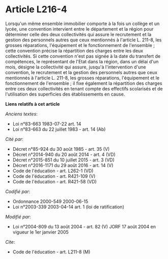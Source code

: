 # Article L216-4

Lorsqu'un même ensemble immobilier comporte à la fois un collège et un lycée, une convention intervient entre le département
et la région pour déterminer celle des deux collectivités qui assure le recrutement et la gestion des personnels autres que
ceux mentionnés à l'article L. 211-8, les grosses réparations, l'équipement et le fonctionnement de l'ensemble ; cette
convention précise la répartition des charges entre les deux collectivités. Si cette convention n'est pas signée à la date du
transfert de compétences, le représentant de l'Etat dans la région, dans un délai d'un mois, désigne la collectivité qui
assure, jusqu'à l'intervention d'une convention, le recrutement et la gestion des personnels autres que ceux mentionnés à
l'article L. 211-8, les grosses réparations, l'équipement et le fonctionnement de l'ensemble ; il fixe également la
répartition des charges entre ces deux collectivités en tenant compte des effectifs scolarisés et de l'utilisation des
superficies des établissements en cause.

**Liens relatifs à cet article**

_Anciens textes_:

  - Loi n°83-663 1983-07-22 art. 14
  - Loi n°83-663 du 22 juillet 1983 - art. 14 (Ab)

_Cité par_:

  - Décret n°85-924 du 30 août 1985 - art. 35 (V)
  - Décret n°2014-940 du 20 août 2014 - art. 4 (VD)
  - Décret n°2015-851 du 10 juillet 2015 - art. 3 (VD)
  - Décret n°2016-1171 du 29 août 2016 - art. 14 (V)
  - Code de l'éducation - art. L262-1 (VD)
  - Code de l'éducation - art. R421-109 (V)
  - Code de l'éducation - art. R421-58 (VD)

_Codifié par_:

  - Ordonnance 2000-549 2000-06-15
  - Loi n°2003-339 2003-04-14 art. 1 (loi de ratification)

_Modifié par_:

  - Loi n°2004-809 du 13 août 2004 - art. 82 (V) JORF 17 août 2004 en vigueur le 1er janvier 2005

_Cite_:

  - Code de l'éducation - art. L211-8 (M)
